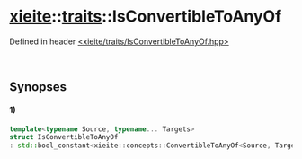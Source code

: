 # [xieite](../xieite.md)\:\:[traits](../traits.md)\:\:IsConvertibleToAnyOf
Defined in header [<xieite/traits/IsConvertibleToAnyOf.hpp>](../../include/xieite/traits/IsConvertibleToAnyOf.hpp)

&nbsp;

## Synopses
#### 1)
```cpp
template<typename Source, typename... Targets>
struct IsConvertibleToAnyOf
: std::bool_constant<xieite::concepts::ConvertibleToAnyOf<Source, Targets...>> {};
```
